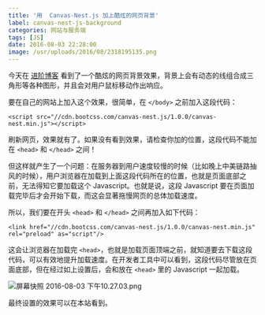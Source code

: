 ```yaml
---
title: '用  Canvas-Nest.js 加上酷炫的网页背景'
label: canvas-nest-js-background
categories: 网站与服务端
tags: [JS]
date: 2016-08-03 22:28:00
image: /usr/uploads/2016/08/2318195135.png
---
```

今天在 [进阶博客][1] 看到了一个酷炫的网页背景效果，背景上会有动态的线组合成三角形等各种图形，并且会对用户鼠标移动作出响应。

要在自己的网站上加入这个效果，很简单，在 `</body>` 之前加入这段代码：

    <script src="//cdn.bootcss.com/canvas-nest.js/1.0.0/canvas-nest.min.js"></script>

刷新网页，效果就有了。如果没有看到效果，请检查你加的位置，这段代码不能加在 `<head>` 和 `</head>` 之间！

但这样就产生了一个问题：在服务器到用户速度较慢的时候（比如晚上中美链路抽风的时候），用户浏览器在加载到上面这段代码所在的位置，也就是页面底部之前，无法得知它要加载这个 Javascript。也就是说，这段 Javascript 要在页面加载完毕后才会开始下载，而这会显著拖慢网页的总体加载速度。

所以，我们要在开头 `<head>` 和 `</head>` 之间再加入如下代码：

    <link href="//cdn.bootcss.com/canvas-nest.js/1.0.0/canvas-nest.min.js" rel="preload" as="script"/>

这会让浏览器在加载完 `<head>`，也就是加载页面顶端之前，就知道要去下载这段代码，可以有效地提升加载速度。在开发者工具中可以看到，这段代码尽管放在页面底部，但在经过如上设置后，会和放在 `<head>` 里的 Javascript 一起加载。

![屏幕快照 2016-08-03 下午10.27.03.png][2]

最终设置的效果可以在本站看到。

  [1]: https://jinjie.bid/
  [2]: /usr/uploads/2016/08/2318195135.png
